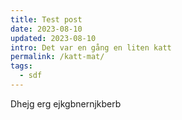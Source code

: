 ```yaml
---
title: Test post
date: 2023-08-10
updated: 2023-08-10
intro: Det var en gång en liten katt
permalink: /katt-mat/
tags:
  - sdf
---
```

D﻿hejg erg ejkgbnernjkberb